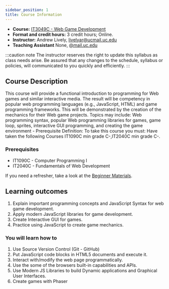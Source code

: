```yaml
---
sidebar_position: 1
title: Course Information
---
```


* **Course:** [IT3049C - Web Game Development](#)
* **Format and credit hours:** 3 credit hours; Online.
* **Instructor:** Andrew Lively, [livelyar@ucmail.uc.edu](mailto:livelyar@ucmail.uc.edu)
* **Teaching Assistant** None, [@mail.uc.edu](mailto:@mail.uc.edu)

:::caution note
The instructor reserves the right to update this syllabus as class needs arise. Be assured that any changes to the schedule, syllabus or policies, will communicated to you quickly and efficiently.
:::

## Course Description

This course will provide a functional introduction to programming for Web games and similar interactive media. The result will be competency in popular web programming languages (e.g., JavaScript, HTML) and game programming frameworks. This will be demonstrated by the creation of the mechanics for their Web game projects. Topics may include: Web programming syntax, popular Web programming libraries for games, game loop, sprites, interactive GUI programming, and creating the game environment - Prerequisite Definition: To take this course you must: Have taken the following Courses IT1090C min grade C-,IT2040C min grade C-.

### Prerequisites

* IT1090C - Computer Programming I
* IT2040C - Fundamentals of Web Development

If you need a refresher, take a look at the [Beginner Materials](resources#refresher-online-course).

## Learning outcomes

1. Explain important programming concepts and JavaScript Syntax for web game development.
2. Apply modern JavaScript libraries for game development.
3. Create Interactive GUI for games.
4. Practice using JavaScript to create game mechanics.

### You will learn how to

1. Use Source Version Control (Git - GitHub)
2. Put JavaScript code blocks in HTML5 documents and execute it.
3. Interact with/modify the web page programmatically.
4. Use the some of the browsers built-in capabilities and APIs.
5. Use Modern JS Libraries to build Dynamic applications and Graphical User Interfaces.
6. Create games with Phaser
